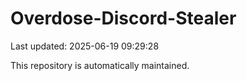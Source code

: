 # Overdose-Discord-Stealer

Last updated: 2025-06-19 09:29:28

This repository is automatically maintained.
